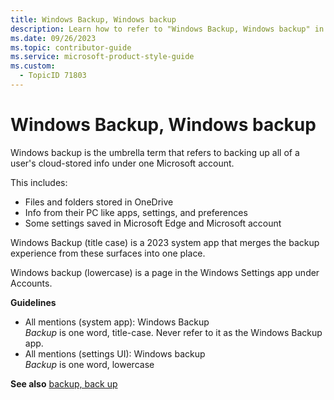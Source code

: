 ```yaml
---
title: Windows Backup, Windows backup
description: Learn how to refer to "Windows Backup, Windows backup" in your content.
ms.date: 09/26/2023
ms.topic: contributor-guide
ms.service: microsoft-product-style-guide
ms.custom:
  - TopicID 71803
---
```



# Windows Backup, Windows backup

Windows backup is the umbrella term that refers to backing up all of a user's cloud-stored info under one Microsoft account.

This includes:  

- Files and folders stored in OneDrive  
- Info from their PC like apps, settings, and preferences  
- Some settings saved in Microsoft Edge and Microsoft account

Windows Backup (title case) is a 2023 system app that merges the backup experience from these surfaces into one place.  

Windows backup (lowercase) is a page in the Windows Settings app under Accounts.  

**Guidelines**

- All mentions (system app): Windows Backup  
  *Backup* is one word, title-case. Never refer to it as the Windows Backup app.
- All mentions (settings UI): Windows backup  
  *Backup* is one word, lowercase

**See also** [backup, back up](~\a_z_names_terms\b\back-up-backup.md)

